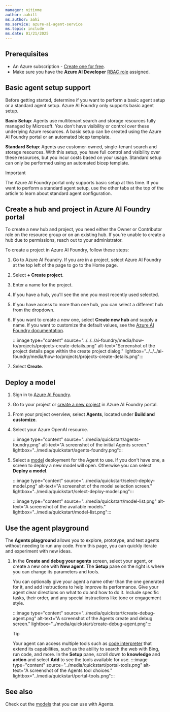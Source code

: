 ```yaml
---
manager: nitinme
author: aahill
ms.author: aahi
ms.service: azure-ai-agent-service
ms.topic: include
ms.date: 01/21/2025
---
```


## Prerequisites
- An Azure subscription - <a href="https://azure.microsoft.com/free/cognitive-services" target="_blank">Create one for free</a>.
- Make sure you have the **Azure AI Developer** [RBAC role](../../../ai-foundry/concepts/rbac-ai-foundry.md) assigned.

## Basic agent setup support

Before getting started, determine if you want to perform a basic agent setup or a standard agent setup. Azure AI Foundry only supports basic agent setup. 

**Basic Setup**:  Agents use multitenant search and storage resources fully managed by Microsoft. You don't have visibility or control over these underlying Azure resources. A basic setup can be created using the Azure AI Foundry portal or an automated bicep template.

**Standard Setup**: Agents use customer-owned, single-tenant search and storage resources. With this setup, you have full control and visibility over these resources, but you incur costs based on your usage. Standard setup can only be performed using an automated bicep template.

> [!IMPORTANT]
> The Azure AI Foundry portal only supports basic setup at this time. If you want to perform a standard agent setup, use the other tabs at the top of the article to learn about standard agent configuration.  

## Create a hub and project in Azure AI Foundry portal

To create a new hub and project, you need either the Owner or Contributor role on the resource group or on an existing hub. If you're unable to create a hub due to permissions, reach out to your administrator.

To create a project in Azure AI Foundry, follow these steps:

1. Go to Azure AI Foundry. If you are in a project, select Azure AI Foundry at the top left of the page to go to the Home page.

1. Select **+ Create project**.

1. Enter a name for the project.

1. If you have a hub, you'll see the one you most recently used selected.

1. If you have access to more than one hub, you can select a different hub from the dropdown.

1. If you want to create a new one, select **Create new hub** and supply a name. If you want to customize the default values, see the [Azure AI Foundry documentation](../../../ai-foundry/how-to/create-projects.md?tabs=ai-studio#customize-the-hub).

    :::image type="content" source="../../../ai-foundry/media/how-to/projects/projects-create-details.png" alt-text="Screenshot of the project details page within the create project dialog." lightbox="../../../ai-foundry/media/how-to/projects/projects-create-details.png":::

1. Select **Create**.

## Deploy a model

1. Sign in to [Azure AI Foundry](https://ai.azure.com).
1. Go to your project or [create a new project](../../../ai-foundry/how-to/create-projects.md) in Azure AI Foundry portal.
1. From your project overview, select **Agents**, located under **Build and customize**.

1. Select your Azure OpenAI resource.

    :::image type="content" source="../media/quickstart/agents-foundry.png" alt-text="A screenshot of the initial Agents screen." lightbox="../media/quickstart/agents-foundry.png"::: 
 
1. Select a [model](../concepts/model-region-support.md) deployment for the Agent to use. If you don't have one, a screen to deploy a new model will open. Otherwise you can select **Deploy a model**.

    :::image type="content" source="../media/quickstart/select-deploy-model.png" alt-text="A screenshot of the model selection screen." lightbox="../media/quickstart/select-deploy-model.png"::: 

    :::image type="content" source="../media/quickstart/model-list.png" alt-text="A screenshot of the available models." lightbox="../media/quickstart/model-list.png"::: 

## Use the agent playground

The **Agents playground** allows you to explore, prototype, and test agents without needing to run any code. From this page, you can quickly iterate and experiment with new ideas.

1. In the **Create and debug your agents** screen, select your agent, or create a new one with **New agent**. The **Setup** pane on the right is where you can change its parameters and tools. 

    You can optionally give your agent a name other than the one generated for it, and add instructions to help improve its performance. Give your agent clear directions on what to do and how to do it. Include specific tasks, their order, and any special instructions like tone or engagement style.

    :::image type="content" source="../media/quickstart/create-debug-agent.png" alt-text="A screenshot of the Agents create and debug screen." lightbox="../media/quickstart/create-debug-agent.png":::

    > [!TIP]
    > Your agent can access multiple tools such as [code interpreter](../how-to/tools/code-interpreter.md) that extend its capabilities, such as the ability to search the web with Bing, run code, and more. In the **Setup** pane, scroll down to **knowledge** and **action** and select **Add** to see the tools available for use. 
    > :::image type="content" source="../media/quickstart/portal-tools.png" alt-text="A screenshot of the Agents tool choices." lightbox="../media/quickstart/portal-tools.png":::

## See also

Check out the [models](../concepts/model-region-support.md) that you can use with Agents.
